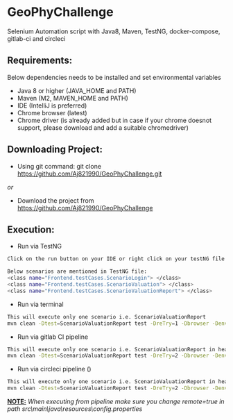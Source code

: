 # GeoPhyChallenge

Selenium Automation script with Java8, Maven, TestNG, docker-compose, gitlab-ci and circleci

## Requirements:
Below dependencies needs to be installed and set environmental variables
- Java 8 or higher (JAVA_HOME and PATH)
- Maven (M2, MAVEN_HOME and PATH)
- IDE (IntelliJ is preferred)
- Chrome browser (latest)
- Chrome driver (is already added but in case if your chrome doesnot support, please download and add a suitable chromedriver)

## Downloading Project:
- Using git command: git clone https://github.com/Aj821990/GeoPhyChallenge.git

*or*

- Download the project from https://github.com/Aj821990/GeoPhyChallenge

## Execution:
- Run via TestNG
````sh
Click on the run button on your IDE or right click on your testNG file and click RUN

Below scenarios are mentioned in TestNG file:
<class name="Frontend.testCases.ScenarioLogin"> </class>
<class name="Frontend.testCases.ScenarioValuation"> </class>
<class name="Frontend.testCases.ScenarioValuationReport"> </class>
````
- Run via terminal
```sh 
This will execute only one scenario i.e. ScenarioValuationReport
mvn clean -Dtest=ScenarioValuationReport test -DreTry=1 -Dbrowser -Denv
```
- Run via gitlab CI pipeline
```sh 
This will execute only one scenario i.e. ScenarioValuationReport in headless mode and on selenium hub server
mvn clean -Dtest=ScenarioValuationReport test -DreTry=2 -Dbrowser -Denv -DgridUrl=http://selenium__standalone-chrome:4444/wd/hub
```
- Run via circleci pipeline ()
```sh 
This will execute only one scenario i.e. ScenarioValuationReport in headless mode and on selenium hub server
mvn clean -Dtest=ScenarioValuationReport test -DreTry=2 -Dbrowser -Denv -DgridUrl=http://selenium__standalone-chrome:4444/wd/hub
```
**<ins>NOTE:<ins>** _When executing from pipeline make sure you change remote=true in path src\main\java\resources\config.properties_

